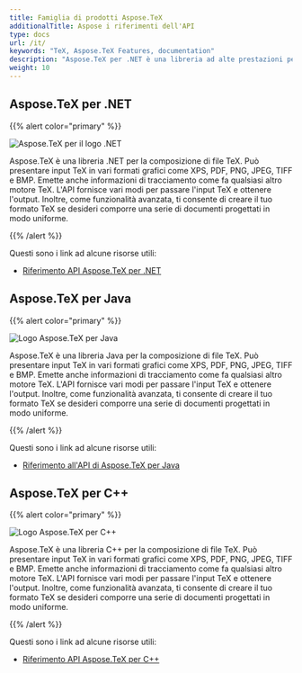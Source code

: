 ```yaml
---
title: Famiglia di prodotti Aspose.TeX
additionalTitle: Aspose i riferimenti dell'API
type: docs
url: /it/
keywords: "TeX, Aspose.TeX Features, documentation"
description: "Aspose.TeX per .NET è una libreria ad alte prestazioni per applicazioni di composizione di file TeX in .NET."
weight: 10
---
```


## Aspose.TeX per .NET

{{% alert color="primary" %}}

![Aspose.TeX per il logo .NET](../home_1.png)


Aspose.TeX è una libreria .NET per la composizione di file TeX. Può presentare input TeX in vari formati grafici come XPS, PDF, PNG, JPEG, TIFF e BMP. Emette anche informazioni di tracciamento come fa qualsiasi altro motore TeX. L'API fornisce vari modi per passare l'input TeX e ottenere l'output. Inoltre, come funzionalità avanzata, ti consente di creare il tuo formato TeX se desideri comporre una serie di documenti progettati in modo uniforme.

{{% /alert %}}

Questi sono i link ad alcune risorse utili:
- [Riferimento API Aspose.TeX per .NET](/tex/it/net/)


## Aspose.TeX per Java

{{% alert color="primary" %}}

![Logo Aspose.TeX per Java](../home_2.png)


Aspose.TeX è una libreria Java per la composizione di file TeX. Può presentare input TeX in vari formati grafici come XPS, PDF, PNG, JPEG, TIFF e BMP. Emette anche informazioni di tracciamento come fa qualsiasi altro motore TeX. L'API fornisce vari modi per passare l'input TeX e ottenere l'output. Inoltre, come funzionalità avanzata, ti consente di creare il tuo formato TeX se desideri comporre una serie di documenti progettati in modo uniforme.

{{% /alert %}}

Questi sono i link ad alcune risorse utili:
- [Riferimento all'API di Aspose.TeX per Java](/tex/java/)


## Aspose.TeX per C++

{{% alert color="primary" %}}

![Logo Aspose.TeX per C++](../home_3.png)


Aspose.TeX è una libreria C++ per la composizione di file TeX. Può presentare input TeX in vari formati grafici come XPS, PDF, PNG, JPEG, TIFF e BMP. Emette anche informazioni di tracciamento come fa qualsiasi altro motore TeX. L'API fornisce vari modi per passare l'input TeX e ottenere l'output. Inoltre, come funzionalità avanzata, ti consente di creare il tuo formato TeX se desideri comporre una serie di documenti progettati in modo uniforme.

{{% /alert %}}

Questi sono i link ad alcune risorse utili:
- [Riferimento API Aspose.TeX per C++](/tex/cpp/)
